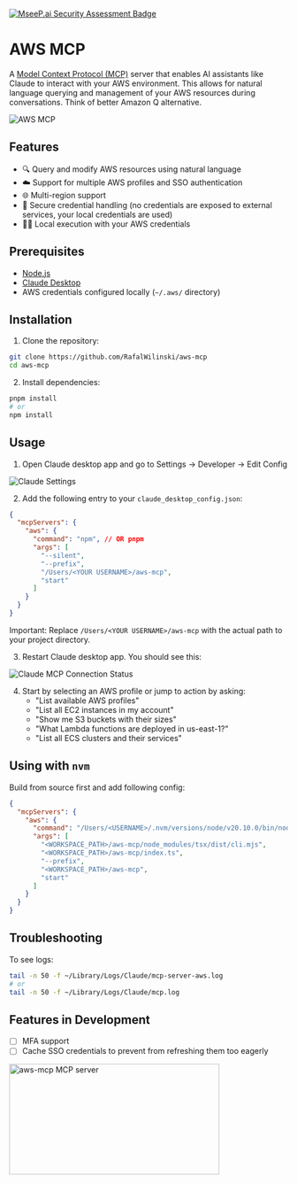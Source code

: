 [![MseeP.ai Security Assessment Badge](https://mseep.net/pr/rafalwilinski-aws-mcp-badge.png)](https://mseep.ai/app/rafalwilinski-aws-mcp)

# AWS MCP

A [Model Context Protocol (MCP)](https://www.anthropic.com/news/model-context-protocol) server that enables AI assistants like Claude to interact with your AWS environment. This allows for natural language querying and management of your AWS resources during conversations. Think of better Amazon Q alternative.

![AWS MCP](./images/aws-mcp-demo.png)

## Features

- 🔍 Query and modify AWS resources using natural language
- ☁️ Support for multiple AWS profiles and SSO authentication
- 🌐 Multi-region support
- 🔐 Secure credential handling (no credentials are exposed to external services, your local credentials are used)
- 🏃‍♂️ Local execution with your AWS credentials

## Prerequisites

- [Node.js](https://nodejs.org/)
- [Claude Desktop](https://claude.ai/download)
- AWS credentials configured locally (`~/.aws/` directory)

## Installation

1. Clone the repository:

```bash
git clone https://github.com/RafalWilinski/aws-mcp
cd aws-mcp
```

2. Install dependencies:

```bash
pnpm install
# or
npm install
```

## Usage

1. Open Claude desktop app and go to Settings -> Developer -> Edit Config

![Claude Settings](./images/desktop_settings.png)

2. Add the following entry to your `claude_desktop_config.json`:

```json
{
  "mcpServers": {
    "aws": {
      "command": "npm", // OR pnpm
      "args": [
        "--silent",
        "--prefix",
        "/Users/<YOUR USERNAME>/aws-mcp",
        "start"
      ]
    }
  }
}
```

Important: Replace `/Users/<YOUR USERNAME>/aws-mcp` with the actual path to your project directory.

3. Restart Claude desktop app. You should see this:

![Claude MCP Connection Status](./images/verify_installation.png)

4. Start by selecting an AWS profile or jump to action by asking:
   - "List available AWS profiles"
   - "List all EC2 instances in my account"
   - "Show me S3 buckets with their sizes"
   - "What Lambda functions are deployed in us-east-1?"
   - "List all ECS clusters and their services"

## Using with `nvm`

Build from source first and add following config:

```json
{
  "mcpServers": {
    "aws": {
      "command": "/Users/<USERNAME>/.nvm/versions/node/v20.10.0/bin/node",
      "args": [
        "<WORKSPACE_PATH>/aws-mcp/node_modules/tsx/dist/cli.mjs",
        "<WORKSPACE_PATH>/aws-mcp/index.ts",
        "--prefix",
        "<WORKSPACE_PATH>/aws-mcp",
        "start"
      ]
    }
  }
}
```

## Troubleshooting

To see logs:

```bash
tail -n 50 -f ~/Library/Logs/Claude/mcp-server-aws.log
# or
tail -n 50 -f ~/Library/Logs/Claude/mcp.log
```

## Features in Development

- [ ] MFA support
- [ ] Cache SSO credentials to prevent from refreshing them too eagerly

<a href="https://glama.ai/mcp/servers/ta7kdy57us"><img width="380" height="200" src="https://glama.ai/mcp/servers/ta7kdy57us/badge" alt="aws-mcp MCP server" /></a>
